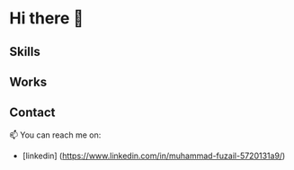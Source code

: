 # Hi there 👋

## Skills

## Works

## Contact
📫 You can reach me on:
- [linkedin] (https://www.linkedin.com/in/muhammad-fuzail-5720131a9/)


<!--
**fuza-ail/fuza-ail** is a ✨ _special_ ✨ repository because its `README.md` (this file) appears on your GitHub profile.

Here are some ideas to get you started:

- 🔭 I’m currently working on ...
- 🌱 I’m currently learning ...
- 👯 I’m looking to collaborate on ...
- 🤔 I’m looking for help with ...
- 💬 Ask me about ...
- 📫 How to reach me: ...
- 😄 Pronouns: ...
- ⚡ Fun fact: ...
-->
